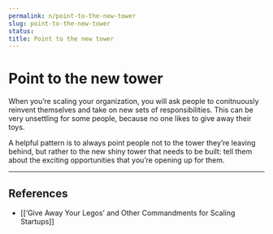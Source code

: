 ```yaml
---
permalink: n/point-to-the-new-tower
slug: point-to-the-new-tower
status: 
title: Point to the new tower
---
```

# Point to the new tower

When you’re scaling your organization, you will ask people to conitnuously reinvent themselves and take on new sets of responsibilities. This can be very unsettling for some people, because no one likes to give away their toys.

A helpful pattern is to always point people not to the tower they’re leaving behind, but rather to the new shiny tower that needs to be built: tell them about the exciting opportunities that you’re opening up for them.

---

## References

- [[‘Give Away Your Legos’ and Other Commandments for Scaling Startups]]
